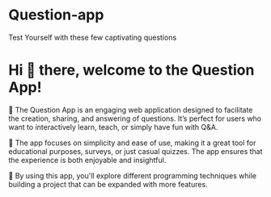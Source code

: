 # Question-app

 Test Yourself with these few captivating questions
 # Hi 👋 there, welcome to the Question App!

🦋 The Question App is an engaging web application designed to facilitate the creation, sharing, and answering of questions. It’s perfect for users who want to interactively learn, teach, or simply have fun with Q&A.

🔐 The app focuses on simplicity and ease of use, making it a great tool for educational purposes, surveys, or just casual quizzes. The app ensures that the experience is both enjoyable and insightful.

🍁 By using this app, you'll explore different programming techniques while building a project that can be expanded with more features.
